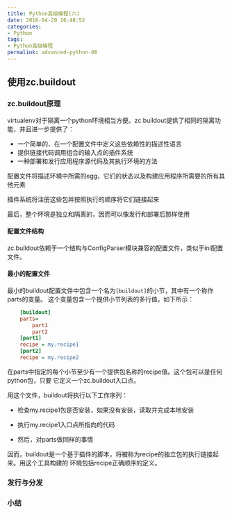 ```yaml
---
title: Python高级编程(六)
date: 2016-04-29 16:48:52
categories:
- Python
tags:
- Python高级编程
permalink: advanced-python-06
---
```


## 使用zc.buildout

### zc.buildout原理

virtualenv对于隔离一个python环境相当方便。zc.buildout提供了相同的隔离功能，并且进一步提供了：

* 一个简单的、在一个配置文件中定义这些依赖性的描述性语言
* 提供链接代码调用组合的输入点的插件系统
* 一种部署和发行应用程序源代码及其执行环境的方法

<!-- more -->

配置文件将描述环境中所需的egg，它们的状态以及构建应用程序所需要的所有其他元素

插件系统将注册这些包并按照执行的顺序将它们链接起来

最后，整个环境是独立和隔离的，因而可以像发行和部署后那样使用


#### 配置文件结构

zc.buildout依赖于一个结构与ConfigParser模块兼容的配置文件，类似于ini配置文件。

#### 最小的配置文件

最小的buildout配置文件中包含一个名为`[buildout]`的小节，其中有一个称作parts的变量。
这个变量包含一个提供小节列表的多行值，如下所示：

```ini
	[buildout]
	parts=
		part1
		part2
	[part1]
	recipe = my.recipe1
	[part2]
	recipe = my.recipe2
```

在parts中指定的每个小节至少有一个提供包名称的recipe值。这个包可以是任何python包，只要
它定义一个zc.buildout入口点。

用这个文件，buildout将执行以下工作序列：

* 检查my.recipe1包是否安装，如果没有安装，读取并完成本地安装

* 执行my.recipe1入口点所指向的代码

* 然后，对parts做同样的事情

因而，buildout是一个基于插件的脚本，将被称为recipe的独立包的执行链接起来。用这个工具构建的
环境包括recipe正确顺序的定义。

### 发行与分发

### 小结
